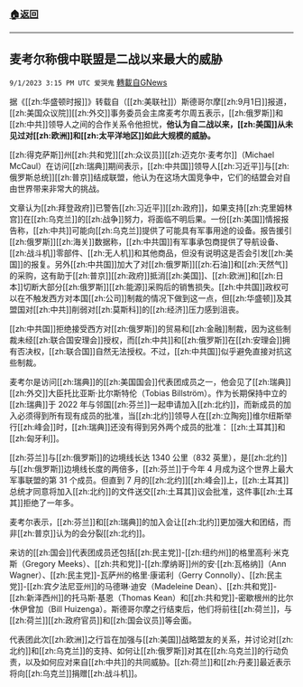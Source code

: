 ###  [:house:返回](README.md)
---


## 麦考尔称俄中联盟是二战以来最大的威胁
`9/1/2023 3:15 PM UTC 爱哭鬼` [轉載自GNews](https://gnews.org/articles/1631533)

据《[[zh:华盛顿时报]]》转载自（[[zh:美联社]]）斯德哥尔摩[[zh:9月1日]]报道，[[zh:美国众议院]][[zh:外交]]事务委员会主席麦考尔周五表示，[[zh:俄罗斯]]和[[zh:中共]]领导人之间的合作关系令他担忧，**他认为自二战以来，[[zh:美国]]从未见过对[[zh:欧洲]]和[[zh:太平洋地区]]如此大规模的威胁。**

[[zh:得克萨斯]]州[[zh:共和党]][[zh:众议员]][[zh:迈克尔·麦考尔]]（Michael McCaul）在访问[[zh:瑞典]]期间表示，[[zh:中共国]]领导人[[zh:习近平]]与[[zh:俄罗斯总统]][[zh:普京]]结成联盟，他认为在这场大国竞争中，它们的结盟会对自由世界带来非常大的挑战。


文章认为[[zh:拜登政府]]已警告[[zh:习近平]][[zh:政府]]，如果支持[[zh:克里姆林宫]]在[[zh:乌克兰]]的[[zh:战争]]努力，将面临不明后果。一份[[zh:美国]]情报报告称，[[zh:中共]]可能向[[zh:乌克兰]]提供了可能具有军事用途的设备。报告援引[[zh:俄罗斯]][[zh:海关]]数据称，[[zh:中共国]]有军事承包商提供了导航设备、[[zh:战斗机]]零部件、[[zh:无人机]]和其他商品，但没有说明这是否会引发[[zh:美国]]的报复。另外[[zh:中共国]]加大了对[[zh:俄罗斯]][[zh:石油]]和[[zh:天然气]]的采购，这有助于[[zh:普京]][[zh:政府]]抵消[[zh:美国]]、[[zh:欧洲]]和[[zh:日本]]切断大部分[[zh:俄罗斯]][[zh:能源]]采购后的销售损失。[[zh:中共国]]政权可以在不触发西方对本国[[zh:公司]]制裁的情况下做到这一点，但[[zh:华盛顿]]及其盟国对[[zh:中共]]削弱对[[zh:莫斯科]]的[[zh:经济]]压力感到沮丧。


[[zh:中共国]]拒绝接受西方对[[zh:俄罗斯]]的贸易和[[zh:金融]]制裁，因为这些制裁未经[[zh:联合国安理会]]授权，而[[zh:中共]]和[[zh:俄罗斯]]在[[zh:安理会]]拥有否决权，[[zh:联合国]]自然无法授权。不过，[[zh:中共国]]似乎避免直接对抗这些制裁。


麦考尔是访问[[zh:瑞典]]的[[zh:美国国会]]代表团成员之一，他会见了[[zh:瑞典]][[zh:外交]]大臣托比亚斯·比尔斯特伦（Tobias Billström）。作为长期保持中立的[[zh:瑞典]]于 2022 年与邻国[[zh:芬兰]]一起申请加入[[zh:北约]]，而新成员的加入必须得到所有现有成员的批准，当[[zh:北约]]领导人在[[zh:立陶宛]]维尔纽斯举行[[zh:峰会]]时，[[zh:瑞典]]还没有得到另外两个成员的批准： [[zh:土耳其]]和[[zh:匈牙利]]。


[[zh:芬兰]]与[[zh:俄罗斯]]的边境线长达 1340 公里（832 英里），是[[zh:北约]]与[[zh:俄罗斯]]边境线长度的两倍多，[[zh:芬兰]]于今年 4 月成为这个世界上最大军事联盟的第 31 个成员。但直到 7 月的[[zh:北约]][[zh:峰会]]上，[[zh:土耳其]]总统才同意将加入[[zh:北约]]的文件送交[[zh:土耳其]]议会批准，这件事[[zh:土耳其]]拒绝了一年多。


麦考尔表示，[[zh:芬兰]]和[[zh:瑞典]]的加入会让[[zh:北约]]更加强大和团结，而非[[zh:普京]]认为的会分裂[[zh:北约]]。


来访的[[zh:国会]]代表团成员还包括[[zh:民主党]]-[[zh:纽约州]]的格里高利·米克斯（Gregory Meeks）、[[zh:共和党]]-[[zh:摩纳哥]]州的安·[[zh:瓦格纳]]（Ann Wagner）、[[zh:民主党]]-瓦萨州的格里·康诺利（Gerry Connolly）、[[zh:民主党]]-[[zh:宾夕法尼亚州]]的马德琳·迪安（Madeleine Dean）、[[zh:共和党]]-[[zh:新泽西州]]的托马斯·基恩（Thomas Kean）和[[zh:共和党]]-密歇根州的比尔·休伊曾加（Bill Huizenga）。斯德哥尔摩之行结束后，他们将前往[[zh:荷兰]]，与[[zh:荷兰]][[zh:政府官员]]和[[zh:国会议员]]等会面。


代表团此次[[zh:欧洲]]之行旨在加强与[[zh:美国]]战略盟友的关系，并讨论对[[zh:北约]]和[[zh:乌克兰]]的支持、如何让[[zh:俄罗斯]]对其在[[zh:乌克兰]]的行动负责，以及如何应对来自[[zh:中共]]的共同威胁。[[zh:荷兰]]和[[zh:丹麦]]最近表示将向[[zh:乌克兰]]捐赠[[zh:战斗机]]。
